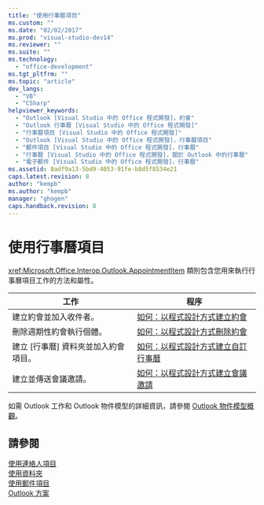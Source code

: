 ```yaml
---
title: "使用行事曆項目"
ms.custom: ""
ms.date: "02/02/2017"
ms.prod: "visual-studio-dev14"
ms.reviewer: ""
ms.suite: ""
ms.technology: 
  - "office-development"
ms.tgt_pltfrm: ""
ms.topic: "article"
dev_langs: 
  - "VB"
  - "CSharp"
helpviewer_keywords: 
  - "Outlook [Visual Studio 中的 Office 程式開發]，約會"
  - "Outlook 行事曆 [Visual Studio 中的 Office 程式開發]"
  - "行事曆項目 [Visual Studio 中的 Office 程式開發]"
  - "Outlook [Visual Studio 中的 Office 程式開發]，行事曆項目"
  - "郵件項目 [Visual Studio 中的 Office 程式開發]，行事曆"
  - "行事曆 [Visual Studio 中的 Office 程式開發]，關於 Outlook 中的行事曆"
  - "電子郵件 [Visual Studio 中的 Office 程式開發]，行事曆"
ms.assetid: 8adf9a13-5bd9-4053-91fe-b8d5f8534e21
caps.latest.revision: 8
author: "kempb"
ms.author: "kempb"
manager: "ghogen"
caps.handback.revision: 8
---
```

# 使用行事曆項目
  <xref:Microsoft.Office.Interop.Outlook.AppointmentItem> 類別包含您用來執行行事曆項目工作的方法和屬性。  
  
|工作|程序|  
|--------|--------|  
|建立約會並加入收件者。|[如何：以程式設計方式建立約會](../vsto/how-to-programmatically-create-appointments.md)|  
|刪除週期性約會執行個體。|[如何：以程式設計方式刪除約會](../vsto/how-to-programmatically-delete-appointments.md)|  
|建立 \[行事曆\] 資料夾並加入約會項目。|[如何：以程式設計方式建立自訂行事曆](../vsto/how-to-programmatically-create-a-custom-calendar.md)|  
|建立並傳送會議邀請。|[如何：以程式設計方式建立會議邀請](../vsto/how-to-programmatically-create-a-meeting-request.md)|  
  
 如需 Outlook 工作和 Outlook 物件模型的詳細資訊，請參閱 [Outlook 物件模型概觀](../vsto/outlook-object-model-overview.md)。  
  
## 請參閱  
 [使用連絡人項目](../vsto/working-with-contact-items.md)   
 [使用資料夾](../vsto/working-with-folders.md)   
 [使用郵件項目](../vsto/working-with-mail-items.md)   
 [Outlook 方案](../vsto/outlook-solutions.md)  
  
  